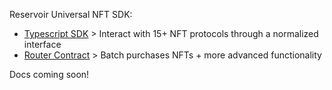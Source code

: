 Reservoir Universal NFT SDK:

- [Typescript SDK](https://github.com/reservoirprotocol/core/tree/main/packages/sdk/src) > Interact with 15+ NFT protocols through a normalized interface
- [Router Contract](https://github.com/reservoirprotocol/core/tree/main/packages/contracts/contracts/router) > Batch purchases NFTs + more advanced functionality

Docs coming soon!
